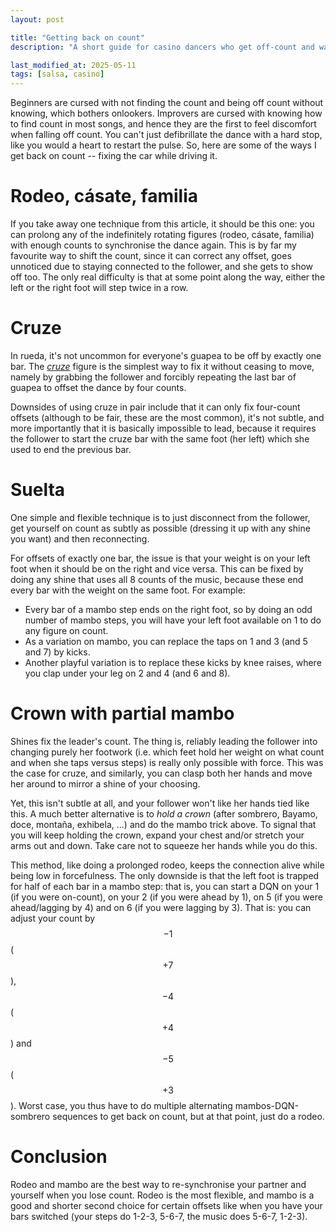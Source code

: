 ```yaml
---
layout: post

title: "Getting back on count"
description: "A short guide for casino dancers who get off-count and want to recover without a hard reset."

last_modified_at: 2025-05-11
tags: [salsa, casino]
---
```


Beginners are cursed with not finding the count and being off count without knowing, which bothers onlookers. Improvers are cursed with knowing how to find count in most songs, and hence they are the first to feel discomfort when falling off count. You can't just defibrillate the dance with a hard stop, like you would a heart to restart the pulse. So, here are some of the ways I get back on count -- fixing the car while driving it.

# Rodeo, cásate, familia
If you take away one technique from this article, it should be this one: you can prolong any of the indefinitely rotating figures (rodeo, cásate, familia) with enough counts to synchronise the dance again. This is by far my favourite way to shift the count, since it can correct any offset, goes unnoticed due to staying connected to the follower, and she gets to show off too. The only real difficulty is that at some point along the way, either the left or the right foot will step twice in a row.

# Cruze
In rueda, it's not uncommon for everyone's guapea to be off by exactly one bar. The [_cruze_](https://youtu.be/b9Zx_L7UWPk) figure is the simplest way to fix it without ceasing to move, namely by grabbing the follower and forcibly repeating the last bar of guapea to offset the dance by four counts.

Downsides of using cruze in pair include that it can only fix four-count offsets (although to be fair, these are the most common), it's not subtle, and more importantly that it is basically impossible to lead, because it requires the follower to start the cruze bar with the same foot (her left) which she used to end the previous bar. 

# Suelta
One simple and flexible technique is to just disconnect from the follower, get yourself on count as subtly as possible (dressing it up with any shine you want) and then reconnecting.

For offsets of exactly one bar, the issue is that your weight is on your left foot when it should be on the right and vice versa. This can be fixed by doing any shine that uses all 8 counts of the music, because these end every bar with the weight on the same foot. For example:
- Every bar of a mambo step ends on the right foot, so by doing an odd number of mambo steps, you will have your left foot available on 1 to do any figure on count.
- As a variation on mambo, you can replace the taps on 1 and 3 (and 5 and 7) by kicks.
- Another playful variation is to replace these kicks by knee raises, where you clap under your leg on 2 and 4 (and 6 and 8).

# Crown with partial mambo
Shines fix the leader's count. The thing is, reliably leading the follower into changing purely her footwork (i.e. which feet hold her weight on what count and when she taps versus steps) is really only possible with force. This was the case for cruze, and similarly, you can clasp both her hands and move her around to mirror a shine of your choosing.

Yet, this isn't subtle at all, and your follower won't like her hands tied like this. A much better alternative is to _hold a crown_ (after sombrero, Bayamo, doce, montaña, exhibela, ...) and do the mambo trick above. To signal that you will keep holding the crown, expand your chest and/or stretch your arms out and down. Take care not to squeeze her hands while you do this.

This method, like doing a prolonged rodeo, keeps the connection alive while being low in forcefulness. The only downside is that the left foot is trapped for half of each bar in a mambo step: that is, you can start a DQN on your 1 (if you were on-count), on your 2 (if you were ahead by 1), on 5 (if you were ahead/lagging by 4) and on 6 (if you were lagging by 3). That is: you can adjust your count by $$-1$$ ($$+7$$), $$-4$$ ($$+4$$) and $$-5$$ ($$+3$$). Worst case, you thus have to do multiple alternating mambos-DQN-sombrero sequences to get back on count, but at that point, just do a rodeo.

# Conclusion 
Rodeo and mambo are the best way to re-synchronise your partner and yourself when you lose count. Rodeo is the most flexible, and mambo is a good and shorter second choice for certain offsets like when you have your bars switched (your steps do 1-2-3, 5-6-7, the music does 5-6-7, 1-2-3).
